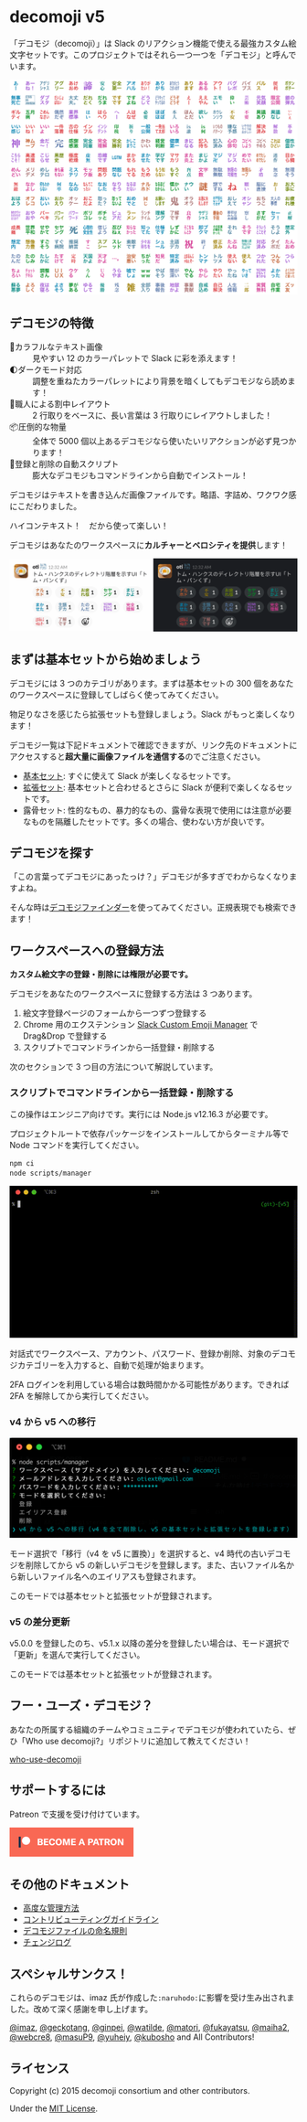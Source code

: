 # decomoji v5

「デコモジ（decomoji）」は Slack のリアクション機能で使える最強カスタム絵文字セットです。このプロジェクトではそれら一つ一つを「デコモジ」と呼んでいます。

![デコモジ v5 の基本セットの一覧画像](docs/images/ss_basic.png)

## デコモジの特徴

<dl>
<dt>🎨カラフルなテキスト画像</dt><dd>見やすい 12 のカラーパレットで Slack に彩を添えます！</dd>
<dt>🌓ダークモード対応</dt><dd>調整を重ねたカラーパレットにより背景を暗くしてもデコモジなら読めます！</dd>
<dt>🍱職人による割中レイアウト</dt><dd>2 行取りをベースに、長い言葉は 3 行取りにレイアウトしました！</dd>
<dt>📦圧倒的な物量</dt><dd>全体で 5000 個以上あるデコモジなら使いたいリアクションが必ず見つかります！</dd>
<dt>🤖登録と削除の自動スクリプト</dt><dd>膨大なデコモジもコマンドラインから自動でインストール！</dd>
</dl>

デコモジはテキストを書き込んだ画像ファイルです。略語、字詰め、ワクワク感にこだわりました。

ハイコンテキスト！　だから使って楽しい！

デコモジはあなたのワークスペースに**カルチャーとベロシティを提供**します！

![Slack の発言にデコモジでリアクションをした様子。楽しそう！](docs/images/ss_using.png)

## まずは基本セットから始めましょう

デコモジには 3 つのカテゴリがあります。まずは基本セットの 300 個をあなたのワークスペースに登録してしばらく使ってみてください。

物足りなさを感じたら拡張セットも登録しましょう。Slack がもっと楽しくなります！

デコモジ一覧は下記ドキュメントで確認できますが、リンク先のドキュメントにアクセスすると**超大量に画像ファイルを通信する**のでご注意ください。

- [基本セット](docs/LIST-basic.md): すぐに使えて Slack が楽しくなるセットです。
- [拡張セット](docs/LIST-extra.md): 基本セットと合わせるとさらに Slack が便利で楽しくなるセットです。
- 露骨セット: 性的なもの、暴力的なもの、露骨な表現で使用には注意が必要なものを隔離したセットです。多くの場合、使わない方が良いです。

## デコモジを探す

「この言葉ってデコモジにあったっけ？」デコモジが多すぎでわからなくなりますよね。

そんな時は[デコモジファインダー](https://finder.decomoji.dev/?size=ll&category=basic)を使ってみてください。正規表現でも検索できます！

## ワークスペースへの登録方法

**カスタム絵文字の登録・削除には権限が必要です。**

デコモジをあなたのワークスペースに登録する方法は 3 つあります。

1. 絵文字登録ページのフォームから一つずつ登録する
2. Chrome 用のエクステンション [Slack Custom Emoji Manager](https://chrome.google.com/webstore/detail/slack-custom-emoji-manage/cgipifjpcbhdppbjjphmgkmmgbeaggpc) で Drag&Drop で登録する
3. スクリプトでコマンドラインから一括登録・削除する

次のセクションで 3 つ目の方法について解説しています。

### スクリプトでコマンドラインから一括登録・削除する

この操作はエンジニア向けです。実行には Node.js v12.16.3 が必要です。

プロジェクトルートで依存パッケージをインストールしてからターミナル等で Node コマンドを実行してください。

```bash
npm ci
node scripts/manager
```

![](docs/images/ss_demo.gif)

対話式でワークスペース、アカウント、パスワード、登録か削除、対象のデコモジカテゴリーを入力すると、自動で処理が始まります。

2FA ログインを利用している場合は数時間かかる可能性があります。できれば 2FA を解除してから実行してください。

### v4 から v5 への移行

![](docs/images/ss_migration.png)

モード選択で「移行（v4 を v5 に置換）」を選択すると、v4 時代の古いデコモジを削除してから v5 の新しいデコモジを登録します。また、古いファイル名から新しいファイル名へのエイリアスも登録されます。

このモードでは基本セットと拡張セットが登録されます。

### v5 の差分更新

v5.0.0 を登録したのち、v5.1.x 以降の差分を登録したい場合は、モード選択で「更新」を選んで実行してください。

このモードでは基本セットと拡張セットが登録されます。

## フー・ユーズ・デコモジ？

あなたの所属する組織のチームやコミュニティでデコモジが使われていたら、ぜひ「Who use decomoji?」リポジトリに追加して教えてください！

[who-use-decomoji](https://github.com/decomoji/who-use-decomoji)

## サポートするには

Patreon で支援を受け付けています。

<a href="https://www.patreon.com/bePatron?u=486549"><img src="docs/images/banner_patreon.png" width="217" height="51"></a>

## その他のドキュメント

- [高度な管理方法](docs/ADVANCED.md)
- [コントリビューティングガイドライン](docs/CONTRIBUTING.md)
- [デコモジファイルの命名規則](docs/NOTATIONS.md)
- [チェンジログ](docs/CHANGES.md)

## スペシャルサンクス！

これらのデコモジは、imaz 氏が作成した`:naruhodo:`に影響を受け生み出されました。改めて深く感謝を申し上げます。

[@imaz](https://github.com/imaz/), [@geckotang](https://github.com/geckotang/), [@ginpei](https://github.com/ginpei/), [@watilde](https://github.com/watilde/), [@matori](https://github.com/matori/), [@fukayatsu](https://github.com/fukayatsu/), [@maiha2](https://github.com/maiha2/), [@webcre8](https://github.com/webcre8/), [@masuP9](https://github.com/masuP9/), [@yuheiy](https://github.com/yuheiy), [@kubosho](https://github.com/kubosho) and All Contributors!

## ライセンス

Copyright (c) 2015 decomoji consortium and other contributors.

Under the [MIT License](LICENSE).
